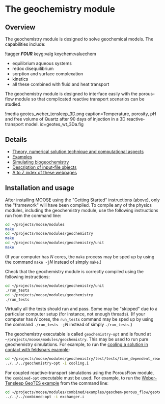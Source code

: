 # The geochemistry module

## Overview

The geochemistry module is designed to solve geochemical models.  The capabilities include:

!tagger ___FOUR___  keyg:valg keychem:valuechem


- equilibrium aqueous systems
- redox disequilibrium
- sorption and surface complexation
- kinetics
- all these combined with fluid and heat transport

The geochemistry module is designed to interface easily with the porous-flow module so that complicated reactive transport scenarios can be studied.

!media geotes_weber_tensleep_3D.png caption=Temperature, porosity, pH and free volume of Quartz after 90 days of injection in a 3D reactive-transport model.  id=geotes_wt_3Da.fig

## Details

- [Theory, numerical solution technique and computational aspects](geochemistry/theory/index.md)
- [Examples](geochemistry/tests_and_examples/index.md)
- [Simulating biogeochemistry](theory/biogeochemistry.md)
- [Description of input-file objects](geochemistry/systems.md)
- [A to Z index of these webpages](geochemistry/contents.md)

## Installation and usage

After installing MOOSE using the "Getting Started" instructions (above), only the "framework" will have been compiled.  To compile any of the physics modules, including the geochemistry module, use the following instructions run from the command line:

```bash
cd ~/projects/moose/modules
make
cd ~/projects/moose/modules/geochemistry
make
cd ~/projects/moose/modules/geochemistry/unit
make
```

(If your computer has $N$ cores, the `make` process may be sped up by using the command `make -j`$N$ instead of simply `make`.)

Check that the geochemistry module is correctly compiled using the following instructions:

```bash
cd ~/projects/moose/modules/geochemistry/unit
./run_tests
cd ~/projects/moose/modules/geochemistry
./run_tests
```

Virtually all the tests should run and pass.  Some may be "skipped" due to a particular computer setup (for instance, not enough threads).  (If your computer has $N$ cores, the `run_tests` command may be sped up by using the command `./run_tests -j`$N$ instead of simply `./run_tests`.)

The geochemistry executable is called `geochemistry-opt` and is found at `~/projects/moose/modules/geochemistry`.  This may be used to run pure geochemistry simulations.  For example, to run the [cooling a solution in contact with feldspars example](tests_and_examples/cooling_feldspar.md):

```bash
cd ~/projects/moose/modules/geochemistry/test/tests/time_dependent_reactions
../../../geochemistry-opt -i cooling.i
```

For coupled reactive-transport simulations using the PorousFlow module, the `combined-opt` executable must be used.  For example, to run the [Weber-Tensleep GeoTES example](tests_and_examples/geotes_weber_tensleep.md) from the command line:

```bash
cd ~/projects/moose/modules/combined/examples/geochem-porous_flow/geotes_weber_tensleep
../../../combined-opt -i exchanger.i
```
